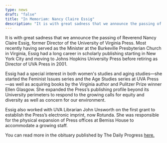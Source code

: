```yaml
---
type: news
draft: "false"
title: "In Memoriam: Nancy Claire Essig"
description: "It is with great sadness that we announce the passing of Reverend Nancy Claire Essig, former Director of the University of Virginia Press. Most recently"
---
```

It is with great sadness that we announce the passing of Reverend Nancy Claire Essig, former Director of the University of Virginia Press. Most recently having served as the Minister at the Burkeville Presbyterian Church in Virginia, Essig had a long career in scholarly publishing starting in New York City and moving to Johns Hopkins University Press before retiring as Director of UVA Press in 2001.

Essig had a special interest in both women's studies and aging studies—she started the Feminist Issues series and the Age Studies series at UVA Press—as well as acquiring books by the Virginia author and Pulitzer Prize winner Ellen Glasgow. She expanded the Press’s publishing profile beyond its University perimeters to respond to the growing calls for equity and diversity as well as concern for our environment.

Essig also worked with UVA Librarian John Unsworth on the first grant to establish the Press’s electronic imprint, now Rotunda. She was responsible for the physical expansion of Press offices at Bemiss House to accommodate a growing staff.

You can read more in the obituary published by The Daily Progress [here.](https://www.legacy.com/us/obituaries/dailyprogress/name/nancy-essig-obituary?pid=197018547)